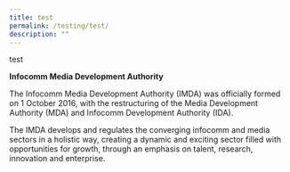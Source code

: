 ```yaml
---
title: test
permalink: /testing/test/
description: ""
---
```

test

**Infocomm Media Development Authority**

The Infocomm Media Development Authority (IMDA) was officially formed on 1 October 2016, with the restructuring of the Media Development Authority (MDA) and Infocomm Development Authority (IDA).

The IMDA develops and regulates the converging infocomm and media sectors in a holistic way, creating a dynamic and exciting sector filled with opportunities for growth, through an emphasis on talent, research, innovation and enterprise.
